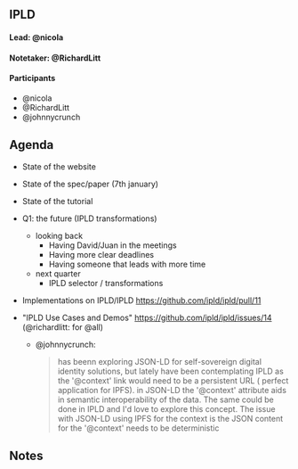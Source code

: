 ## IPLD

#### Lead: @nicola
#### Notetaker: @RichardLitt

#### Participants

- @nicola
- @RichardLitt
- @johnnycrunch

## Agenda
<!-- Ensure notetaker is present before you begin -->
- State of the website
- State of the spec/paper (7th january)
- State of the tutorial
- Q1: the future (IPLD transformations)
  - looking back 
    - Having David/Juan in the meetings
    - Having more clear deadlines
    - Having someone that leads with more time 
  - next quarter
    - IPLD selector / transformations
- Implementations on IPLD/IPLD https://github.com/ipld/ipld/pull/11


- "IPLD Use Cases and Demos" https://github.com/ipld/ipld/issues/14 (@richardlitt: for @all)
    - @johnnycrunch:
        > has beenn exploring JSON-LD for self-sovereign digital identity solutions, but lately have been contemplating IPLD as the '@context' link would need to be a persistent URL ( perfect application for IPFS). in JSON-LD the '@context' attribute aids in semantic interoperability of the data. The same could be done in IPLD and I'd love to explore this concept. The issue with JSON-LD using IPFS for the context is the JSON content for the '@context' needs to be deterministic
    

## Notes


<!-- After each call, it is the responsibility of the notetaker to save the last
version of the notes in a file in ipfs/pm/meeting-notes, by opening a branch and
submitting a PR. -->
